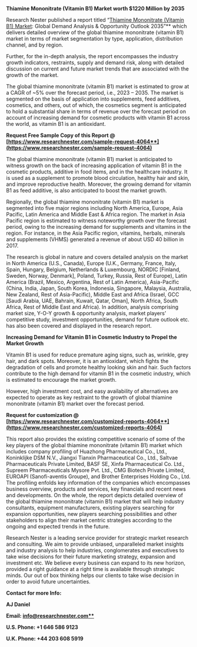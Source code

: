 ﻿**Thiamine Mononitrate (Vitamin B1) Market worth $1220 Million by 2035**

Research Nester published a report titled “[Thiamine Mononitrate (Vitamin B1) Market](https://www.researchnester.com/reports/thiamine-mononitrate-vitamin-b1-market/4064): Global Demand Analysis & Opportunity Outlook 2035”** which delivers detailed overview of the global thiamine mononitrate (vitamin B1) market in terms of market segmentation by type, application, distribution channel, and by region.

Further, for the in-depth analysis, the report encompasses the industry growth indicators, restraints, supply and demand risk, along with detailed discussion on current and future market trends that are associated with the growth of the market.

The global thiamine mononitrate (vitamin B1) market is estimated to grow at a CAGR of ~5% over the forecast period, i.e., 2023 – 2035. The market is segmented on the basis of application into supplements, feed additives, cosmetics, and others, out of which, the cosmetics segment is anticipated to hold a substantial share in terms of revenue over the forecast period on account of increasing demand for cosmetic products with vitamin B1 across the world, as vitamin B1 is an antioxidant.

**Request Free Sample Copy of this Report @ [https://www.researchnester.com/sample-request-4064**](https://www.researchnester.com/sample-request-4064)**

The global thiamine mononitrate (vitamin B1) market is anticipated to witness growth on the back of increasing application of vitamin B1 in the cosmetic products, additive in food items, and in the healthcare industry. It is used as a supplement to promote blood circulation, healthy hair and skin, and improve reproductive health. Moreover, the growing demand for vitamin B1 as feed additive, is also anticipated to boost the market growth. 

Regionally, the <a name="_hlk102403451"></a>global thiamine mononitrate (vitamin B1) market is segmented into five major regions including North America, Europe, Asia Pacific, Latin America and Middle East & Africa region. The market in Asia Pacific region is estimated to witness noteworthy growth over the forecast period, owing to the increasing demand for supplements and vitamins in the region. For instance, in the Asia Pacific region, vitamins, herbals, minerals and supplements (VHMS) generated a revenue of about USD 40 billion in 2017. 

The research is global in nature and covers detailed analysis on the market in North America (U.S., Canada), Europe (U.K., Germany, France, Italy, Spain, Hungary, Belgium, Netherlands & Luxembourg, NORDIC [Finland, Sweden, Norway, Denmark], Poland, Turkey, Russia, Rest of Europe), Latin America (Brazil, Mexico, Argentina, Rest of Latin America), Asia-Pacific (China, India, Japan, South Korea, Indonesia, Singapore, Malaysia, Australia, New Zealand, Rest of Asia-Pacific), Middle East and Africa (Israel, GCC [Saudi Arabia, UAE, Bahrain, Kuwait, Qatar, Oman], North Africa, South Africa, Rest of Middle East and Africa). In addition, analysis comprising market size, Y-O-Y growth & opportunity analysis, market players’ competitive study, investment opportunities, demand for future outlook etc. has also been covered and displayed in the research report.

**Increasing Demand for Vitamin B1 in Cosmetic Industry to Propel the Market Growth**

Vitamin B1 is used for reduce premature aging signs, such as, wrinkle, grey hair, and dark spots. Moreover, it is an antioxidant, which fights the degradation of cells and promote healthy looking skin and hair. Such factors contribute to the high demand for vitamin B1 in the cosmetic industry, which is estimated to encourage the market growth.  

However, high investment cost, and easy availability of alternatives are expected to operate as key restraint to the growth of global thiamine mononitrate (vitamin B1) market over the forecast period.

**Request for customization @ [https://www.researchnester.com/customized-reports-4064**](https://www.researchnester.com/customized-reports-4064)**

This report also provides the existing competitive scenario of some of the key players of the global thiamine mononitrate (vitamin B1) market which includes company profiling of Huazhong Pharmaceutical Co., Ltd., Koninklijke DSM N.V., Jiangxi Tianxin Pharmaceutical Co., Ltd., Saltvae Pharmaceuticals Private Limited, BASF SE, Xinfa Pharmaceutical Co. Ltd., Supreem Pharmaceuticals Mysore Pvt. Ltd., CMG Biotech Private Limited, EUROAPI (Sanofi-aventis Groupe), and Brother Enterprises Holding Co., Ltd. The profiling enfolds key information of the companies which encompasses business overview, products and services, key financials and recent news and developments. On the whole, the report depicts detailed overview of the global thiamine mononitrate (vitamin B1) market that will help industry consultants, equipment manufacturers, existing players searching for expansion opportunities, new players searching possibilities and other stakeholders to align their market centric strategies according to the ongoing and expected trends in the future.      

Research Nester is a leading service provider for strategic market research and consulting. We aim to provide unbiased, unparalleled market insights and industry analysis to help industries, conglomerates and executives to take wise decisions for their future marketing strategy, expansion and investment etc. We believe every business can expand to its new horizon, provided a right guidance at a right time is available through strategic minds. Our out of box thinking helps our clients to take wise decision in order to avoid future uncertainties.

**Contact for more Info:**

**AJ Daniel**

**Email: [info@researchnester.com**](mailto:info@researchnester.com)**

**U.S. Phone: +1 646 586 9123** 

**U.K. Phone: +44 203 608 5919**


